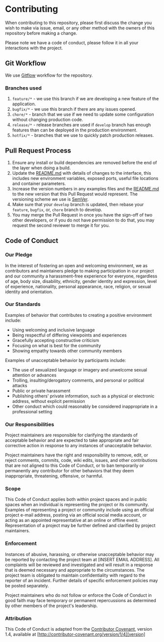 # Contributing

When contributing to this repository, please first discuss the change you wish to make via issue,
email, or any other method with the owners of this repository before making a change.

Please note we have a code of conduct, please follow it in all your interactions with the project.

## Git Workflow

We use [Gitflow](https://www.atlassian.com/git/tutorials/comparing-workflows/gitflow-workflow) workflow for the repository.

### Branches used

1. `feature/*` - we use this branch if we are developing a new feature of the application.
2. `bugfix/*` - we use this branch if there are any issues opened.
3. `chore/*` - branch that we use if we need to update some configuration without changing production code.
4. `release/*` - release branches are used if `develop` branch has enough features than can be deployed in the production environment.
5. `hotfix/*` - branches that we use to quickly patch production releases.

## Pull Request Process

1. Ensure any install or build dependencies are removed before the end of the layer when doing a
   build.
2. Update the [README.md](https://github.com/emasuncion/rewards-recognition/blob/develop/README.md) with details of changes to the interface, this includes new environment
   variables, exposed ports, useful file locations and container parameters.
3. Increase the version numbers in any examples files and the [README.md](https://github.com/emasuncion/rewards-recognition/blob/develop/README.md) to the new version that this
   Pull Request would represent. The versioning scheme we use is [SemVer](http://semver.org/).
4. Make sure that your `develop` branch is updated, then rebase your `feature`, `bugfix`, or, `chore` branch to develop.
5. You may merge the Pull Request in once you have the sign-off of two other developers, or if you
   do not have permission to do that, you may request the second reviewer to merge it for you.

## Code of Conduct

### Our Pledge

In the interest of fostering an open and welcoming environment, we as
contributors and maintainers pledge to making participation in our project and
our community a harassment-free experience for everyone, regardless of age, body
size, disability, ethnicity, gender identity and expression, level of experience,
nationality, personal appearance, race, religion, or sexual identity and
orientation.

### Our Standards

Examples of behavior that contributes to creating a positive environment
include:

* Using welcoming and inclusive language
* Being respectful of differing viewpoints and experiences
* Gracefully accepting constructive criticism
* Focusing on what is best for the community
* Showing empathy towards other community members

Examples of unacceptable behavior by participants include:

* The use of sexualized language or imagery and unwelcome sexual attention or
advances
* Trolling, insulting/derogatory comments, and personal or political attacks
* Public or private harassment
* Publishing others' private information, such as a physical or electronic
  address, without explicit permission
* Other conduct which could reasonably be considered inappropriate in a
  professional setting

### Our Responsibilities

Project maintainers are responsible for clarifying the standards of acceptable
behavior and are expected to take appropriate and fair corrective action in
response to any instances of unacceptable behavior.

Project maintainers have the right and responsibility to remove, edit, or
reject comments, commits, code, wiki edits, issues, and other contributions
that are not aligned to this Code of Conduct, or to ban temporarily or
permanently any contributor for other behaviors that they deem inappropriate,
threatening, offensive, or harmful.

### Scope

This Code of Conduct applies both within project spaces and in public spaces
when an individual is representing the project or its community. Examples of
representing a project or community include using an official project e-mail
address, posting via an official social media account, or acting as an appointed
representative at an online or offline event. Representation of a project may be
further defined and clarified by project maintainers.

### Enforcement

Instances of abusive, harassing, or otherwise unacceptable behavior may be
reported by contacting the project team at [INSERT EMAIL ADDRESS]. All
complaints will be reviewed and investigated and will result in a response that
is deemed necessary and appropriate to the circumstances. The project team is
obligated to maintain confidentiality with regard to the reporter of an incident.
Further details of specific enforcement policies may be posted separately.

Project maintainers who do not follow or enforce the Code of Conduct in good
faith may face temporary or permanent repercussions as determined by other
members of the project's leadership.

### Attribution

This Code of Conduct is adapted from the [Contributor Covenant][homepage], version 1.4,
available at [http://contributor-covenant.org/version/1/4][version]

[homepage]: http://contributor-covenant.org
[version]: http://contributor-covenant.org/version/1/4/
